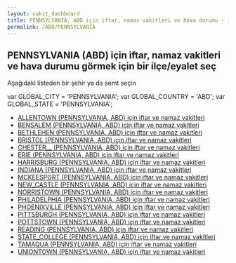 ```yaml
---
layout: vakit_dashboard
title: PENNSYLVANIA, ABD için iftar, namaz vakitleri ve hava durumu - ilçe/eyalet seç
permalink: /ABD/PENNSYLVANIA
---
```


## PENNSYLVANIA (ABD) için iftar, namaz vakitleri ve hava durumu  görmek için bir ilçe/eyalet seç

Aşağıdaki listeden bir şehir ya da semt seçin



  var GLOBAL_CITY = 'PENNSYLVANIA';
  var GLOBAL_COUNTRY = 'ABD';
  var GLOBAL_STATE = 'PENNSYLVANIA';
* [ALLENTOWN (PENNSYLVANIA, ABD) için iftar ve namaz vakitleri](/ABD/PENNSYLVANIA/ALLENTOWN)
* [BENSALEM (PENNSYLVANIA, ABD) için iftar ve namaz vakitleri](/ABD/PENNSYLVANIA/BENSALEM)
* [BETHLEHEN (PENNSYLVANIA, ABD) için iftar ve namaz vakitleri](/ABD/PENNSYLVANIA/BETHLEHEN)
* [BRISTOL (PENNSYLVANIA, ABD) için iftar ve namaz vakitleri](/ABD/PENNSYLVANIA/BRISTOL)
* [CHESTER__ (PENNSYLVANIA, ABD) için iftar ve namaz vakitleri](/ABD/PENNSYLVANIA/CHESTER__)
* [ERIE (PENNSYLVANIA, ABD) için iftar ve namaz vakitleri](/ABD/PENNSYLVANIA/ERIE)
* [HARRISBURG (PENNSYLVANIA, ABD) için iftar ve namaz vakitleri](/ABD/PENNSYLVANIA/HARRISBURG)
* [INDIANA (PENNSYLVANIA, ABD) için iftar ve namaz vakitleri](/ABD/PENNSYLVANIA/INDIANA)
* [MCKEESPORT (PENNSYLVANIA, ABD) için iftar ve namaz vakitleri](/ABD/PENNSYLVANIA/MCKEESPORT)
* [NEW_CASTLE (PENNSYLVANIA, ABD) için iftar ve namaz vakitleri](/ABD/PENNSYLVANIA/NEW_CASTLE)
* [NORRISTOWN (PENNSYLVANIA, ABD) için iftar ve namaz vakitleri](/ABD/PENNSYLVANIA/NORRISTOWN)
* [PHILADELPHIA (PENNSYLVANIA, ABD) için iftar ve namaz vakitleri](/ABD/PENNSYLVANIA/PHILADELPHIA)
* [PHOENIXVILLE (PENNSYLVANIA, ABD) için iftar ve namaz vakitleri](/ABD/PENNSYLVANIA/PHOENIXVILLE)
* [PITTSBURGH (PENNSYLVANIA, ABD) için iftar ve namaz vakitleri](/ABD/PENNSYLVANIA/PITTSBURGH)
* [POTTSTOWN (PENNSYLVANIA, ABD) için iftar ve namaz vakitleri](/ABD/PENNSYLVANIA/POTTSTOWN)
* [READING (PENNSYLVANIA, ABD) için iftar ve namaz vakitleri](/ABD/PENNSYLVANIA/READING)
* [STATE_COLLEGE (PENNSYLVANIA, ABD) için iftar ve namaz vakitleri](/ABD/PENNSYLVANIA/STATE_COLLEGE)
* [TAMAQUA (PENNSYLVANIA, ABD) için iftar ve namaz vakitleri](/ABD/PENNSYLVANIA/TAMAQUA)
* [UNIONTOWN (PENNSYLVANIA, ABD) için iftar ve namaz vakitleri](/ABD/PENNSYLVANIA/UNIONTOWN)
</script>
<script type="text/javascript">